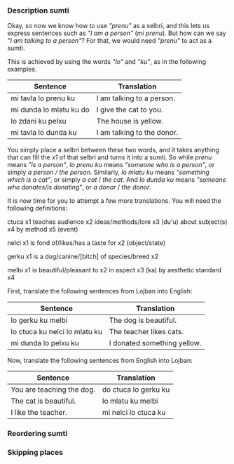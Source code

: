 ### Description sumti

Okay, so now we know how to use _"prenu"_ as a selbri, and this lets us express sentences such as _"I am a person"_ (_mi prenu_).
But how can we say _"I am talking to a person"_?
For that, we would need _"prenu"_ to act as a sumti.

This is achieved by using the words _"lo"_ and _"ku"_, as in the following examples.

|Sentence|Translation|
|--------|------|
|mi tavla lo prenu ku|I am talking to a person.|
|mi dunda lo mlatu ku do|I give the cat to you.|
|lo zdani ku pelxu|The house is yellow.|
|mi tavla lo dunda ku|I am talking to the donor.|

You simply place a selbri between these two words, and it takes anything that can fill the _x1_ of that selbri and turns it into a sumti.
So while _prenu_ means _"is a person"_, _lo prenu ku_ means _"someone who is a person"_, or simply _a person / the person_.
Similarly, _lo mlatu ku_ means _"something which is a cat"_, or simply _a cat_ / _the cat_.
And _lo dunda ku_ means _"someone who donates/is donating"_, or _a donor_ / _the donor_.

It is now time for you to attempt a few more translations.
You will need the following definitions:

<span class="definition-head">ctuca</span> x1 teaches audience x2 ideas/methods/lore x3 (du'u) about subject(s) x4 by method x5 (event)

<span class="definition-head">nelci</span> x1 is fond of/likes/has a taste for x2 (object/state)

<span class="definition-head">gerku</span> x1 is a dog/canine/[bitch] of species/breed x2

<span class="definition-head">melbi</span> x1 is beautiful/pleasant to x2 in aspect x3 (ka) by aesthetic standard x4

First, translate the following sentences from Lojban into English:

|Sentence|Translation|
|--------|-----------|
|lo gerku ku melbi|<span class="spoiler-answer">The dog is beautiful.</span>|
|lo ctuca ku nelci lo mlatu ku|<span class="spoiler-answer">The teacher likes cats.</span>|
|mi dunda lo pelxu ku|<span class="spoiler-answer">I donated something yellow.</span>|

Now, translate the following sentences from English into Lojban:

|Sentence|Translation|
|--------|-----------|
|You are teaching the dog.|<span class="spoiler-answer">do ctuca lo gerku ku</span>|
|The cat is beautiful.|<span class="spoiler-answer">lo mlatu ku melbi</span>|
|I like the teacher.|<span class="spoiler-answer">mi nelci lo ctuca ku</span>|

### Reordering sumti

### Skipping places

<!--<span class="definition-head">nelci</span> x1 is fond of/likes/has a taste for x2 (object/state)-->


